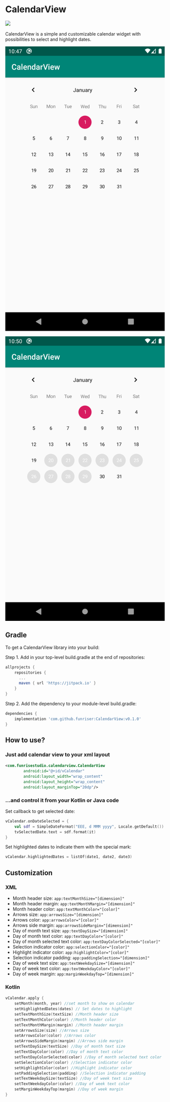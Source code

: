 # CalendarView
[![](https://jitpack.io/v/funriser/CalendarView.svg)](https://jitpack.io/#funriser/CalendarView)

CalendarView is a simple and customizable calendar widget with possibilities to select and highlight dates.

![alt text](https://raw.githubusercontent.com/funriser/CalendarView/master/screenshots/screenshot1.png)

![alt text](https://raw.githubusercontent.com/funriser/CalendarView/master/screenshots/screenshot2.png)

## Gradle
To get a CalendarView library into your build:

Step 1. Add in your top-level build.gradle at the end of repositories:
```gradle
allprojects {
    repositories {
      ...
      maven { url 'https://jitpack.io' }
    }
}
```

Step 2. Add the dependency to your module-level build.gradle:
```gradle
dependencies {
    implementation 'com.github.funriser:CalendarView:v0.1.0'
}
```
## How to use?
### Just add calendar view to your xml layout
```xml
<com.funrisestudio.calendarview.CalendarView
        android:id="@+id/vCalendar"
        android:layout_width="wrap_content"
        android:layout_height="wrap_content"
        android:layout_marginTop="20dp"/>
```
### ...and control it from your Kotlin or Java code
Set callback to get selected date:
```kotlin
vCalendar.onDateSelected = {
    val sdf = SimpleDateFormat("EEE, d MMM yyyy", Locale.getDefault())
    tvSelectedDate.text = sdf.format(it)
}
```
Set highlighted dates to indicate them with the special mark:
```kotlin
vCalendar.highlightedDates = listOf(date1, date2, date3)
```
## Customization
### XML
* Month header size: ```app:textMonthSize="[dimension]"```
* Month header margin: ```app:textMonthMargin="[dimension]"```
* Month header color: ```app:textMonthColor="[color]"```
* Arrows size: ```app:arrowsSize="[dimension]"```
* Arrows color: ```app:arrowsColor="[color]"```
* Arrows side margin: ```app:arrowsSideMargin="[dimension]"```
* Day of month text size: ```app:textDaySize="[dimension]"```
* Day of month text color: ```app:textDayColor="[color]"```
* Day of month selected text color: ```app:textDayColorSelected="[color]"```
* Selection indicator color: ```app:selectionColor="[color]"```
* Highlight indicator color: ```app:highlightColor="[color]"```
* Selection indicator padding: ```app:paddingSelection="[dimension]"```
* Day of week text size: ```app:textWeekdaySize="[dimension]"```
* Day of week text color: ```app:textWeekdayColor="[color]"```
* Day of week margin: ```app:marginWeekdayTop="[dimension]"```
### Kotlin
```kotlin
vCalendar.apply {
    setMonth(month, year) //set month to show on calendar
    setHighlightedDates(dates) // Set dates to highlight
    setTextMonthSize(textSize) //Month header size
    setTextMonthColor(color) //Month header color
    setTextMonthMargin(margin) //Month header margin
    setArrowsSize(size) //Arrows size
    setArrowsColor(color) //Arrows color
    setArrowsSideMargin(margin) //Arrows side margin
    setTextDaySize(textSize) //Day of month text size
    setTextDayColor(color) //Day of month text color
    setTextDayColorSelected(color) //Day of month selected text color
    setSelectionColor(color) //Selection indicator color
    setHighlightColor(color) //Highlight indicator color
    setPaddingSelection(padding) //Selection indicator padding
    setTextWeekdaySize(textSize) //Day of week text size
    setTextWeekdayColor(color) //Day of week text color
    setMarginWeekdayTop(margin) //Day of week margin
}
```

